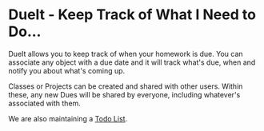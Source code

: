 # DueIt - Keep Track of What I Need to Do...

DueIt allows you to keep track of when your homework is due.  You can
associate any object with a due date and it will track what's due, when and
notify you about what's coming up.

Classes or Projects can be created and shared with other users. Within these,
any new Dues will be shared by everyone, including whatever's associated with
them.

We are also maintaining a [Todo List](TODO.md).
